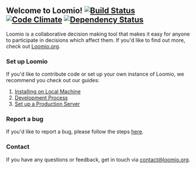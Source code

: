 ## Welcome to Loomio! [![Build Status](https://travis-ci.org/loomio/loomio.png?branch=master)](https://travis-ci.org/loomio/loomio) [![Code Climate](https://codeclimate.com/github/loomio/loomio.png)](https://codeclimate.com/github/loomio/loomio) [![Dependency Status](https://gemnasium.com/loomio/loomio.png)](https://gemnasium.com/loomio/loomio)

Loomio is a collaborative decision making tool that makes it easy for anyone to participate in decisions which affect them. If you'd like to find out more, check out [Loomio.org](https://www.loomio.org).

### Set up Loomio

If you'd like to contribute code or set up your own instance of Loomio, we recommend you check out our guides:

1. [Installing on Local Machine](https://github.com/loomio/loomio/wiki/1-Installing-on-Local-Machine)
2. [Development Process](https://github.com/loomio/loomio/wiki/2-Development-process)
3. [Set up a Production Server](https://github.com/loomio/loomio/wiki/3-Set-up-a-Production-Server)

### Report a bug

If you'd like to report a bug, please follow the steps [here](https://github.com/loomio/loomio/wiki/Reporting-bugs-on-Loomio).

### Contact

If you have any questions or feedback, get in touch via [contact@loomio.org](mailto:contact@loomio.org).

